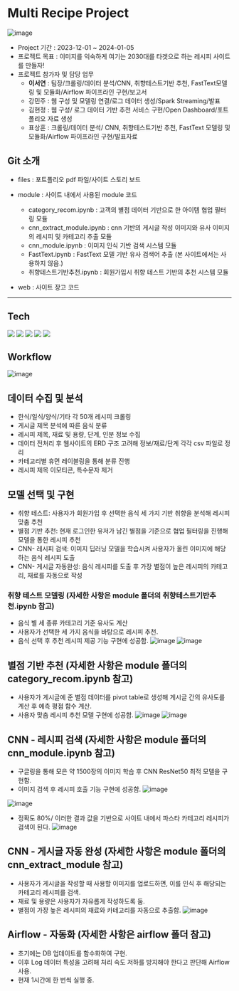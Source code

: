 # Multi Recipe Project
![image](https://github.com/syl0702/multi_recipe_pjt/assets/140361641/b17d3602-a7f3-4bd2-86c2-436a3fc305cd)

- Project 기간 : 2023-12-01 ~ 2024-01-05
- 프로젝트 목표 : 이미지를 익숙하게 여기는 2030대를 타겟으로 하는 레시피 사이트를 만들자!
- 프로젝트 참가자 및 담당 업무
    - **이서연** : 팀장/크롤링/데이터 분석/CNN, 취향테스트기반 추천, FastText모델링 및 모듈화/Airflow 파이프라인 구현/보고서
    - 강민주 : 웹 구성 및 모델링 연결/로그 데이터 생성/Spark Streaming/발표
    - 김현정 : 웹 구성/ 로그 데이터 기반 추천 서비스 구현/Open Dashboard/포트폴리오 자료 생성
    - 표상훈 : 크롤링/데이터 분석/ CNN, 취향테스트기반 추천, FastText 모델링 및 모듈화/Airflow 파이프라인 구현/발표자료

## Git 소개
- files : 포트폴리오 pdf 파일/사이트 스토리 보드
- module : 사이트 내에서 사용된 module 코드
    - category_recom.ipynb : 고객의 별점 데이터 기반으로 한 아이템 협업 필터링 모듈
    - cnn_extract_module.ipynb : cnn 기반의 게시글 작성 이미지와 유사 이미지의 레시피 및 카테고리 추출 모듈
    - cnn_module.ipynb : 이미지 인식 기반 검색 시스템 모듈
    - FastText.ipynb : FastText 모델 기반 유사 검색어 추출 (본 사이트에서는 사용하지 않음.)
    - 취향테스트기반추천.ipynb : 회원가입시 취향 테스트 기반의 추천 시스템 모듈

- web : 사이트 장고 코드
---
## Tech
<img src= "https://img.shields.io/badge/Python-3776AB?style=for-the-badge&logo=python&logoColor=white"> <img src= "https://img.shields.io/badge/MySQL-00000F?style=for-the-badge&logo=mysql&logoColor=white"> <img src= "https://img.shields.io/badge/Django-092E20?style=for-the-badge&logo=django&logoColor=white"> <img src= "https://img.shields.io/badge/Flask-000000?style=for-the-badge&logo=flask&logoColor=white"> <img src= "https://img.shields.io/badge/Airflow-017CEE?style=for-the-badge&logo=Apache%20Airflow&logoColor=white">


## Workflow
![image](https://github.com/syl0702/multi_recipe_pjt/assets/140361641/719f186c-eb2e-4a1c-a071-ae38e46eba2b)

## 데이터 수집 및 분석
- 한식/일식/양식/기타 각 50개 레시피 크롤링
- 게시글 제목 분석에 따른 음식 분류
- 레시피 제목, 재료 및 용량, 단계, 인분 정보 수집
- 데이터 전처리 후 웹사이트의 ERD 구조 고려해 정보/재료/단계 각각 csv 파일로 정리
- 카테고리별 휴먼 레이블링을 통해 분류 진행
- 레시피 제목 이모티콘, 특수문자 제거

## 모델 선택 및 구현
- 취향 테스트: 사용자가 회원가입 후 선택한 음식 세 가지 기반 취향을 분석해 레시피 맞춤 추천
- 별점 기반 추천: 현재 로그인한 유저가 남긴 별점을 기준으로 협업 필터링을 진행해 모델을 통한 레시피 추천
- CNN- 레시피 검색: 이미지 딥러닝 모델을 학습시켜 사용자가 올린 이미지에 해당하는 음식 레시피 도출
- CNN- 게시글 자동완성: 음식 레시피를 도출 후 가장 별점이 높은 레시피의 카테고리, 재료를 자동으로 작성

### 취향 테스트 모델링 (자세한 사항은 module 폴더의 취향테스트기반추천.ipynb 참고)
- 음식 별 세 종류 카테고리 기준 유사도 계산
- 사용자가 선택한 세 가지 음식을 바탕으로 레시피 추천.
- 음식 선택 후 추천 레시피 제공 기능 구현에 성공함.
![image](https://github.com/syl0702/multi_recipe_pjt/assets/140361641/7f465c45-149c-43c8-b415-71fa6e692604)
![image](https://github.com/syl0702/multi_recipe_pjt/assets/140361641/0a3103a8-426a-4d06-89c6-7e91ae46622e)

## 별점 기반 추천 (자세한 사항은 module 폴더의 category_recom.ipynb 참고)
- 사용자가 게시글에 준 별점 데이터를 pivot table로 생성해 게시글 간의 유사도를 계산 후 예측 평점 함수 계산.
- 사용자 맞춤 레시피 추천 모델 구현에 성공함.
![image](https://github.com/syl0702/multi_recipe_pjt/assets/140361641/b4e42d07-3727-4a42-9235-8c15f103f065)
![image](https://github.com/syl0702/multi_recipe_pjt/assets/140361641/330ee485-12e7-40a6-82fe-5b99ca138dee)

## CNN - 레시피 검색 (자세한 사항은 module 폴더의 cnn_module.ipynb 참고)
- 구글링을 통해 모은 약 1500장의 이미지 학습 후 CNN ResNet50 최적 모델을 구현함.
- 이미지 검색 후 레시피 호출 기능 구현에 성공함.
![image](https://github.com/syl0702/multi_recipe_pjt/assets/140361641/8340a925-c8e8-4224-83fd-700013129a67)

![image](https://github.com/syl0702/multi_recipe_pjt/assets/140361641/6da9cbbd-d4bd-45d1-8e61-4325e24f5809)
- 정확도 80%/ 이러한 결과 값을 기반으로 사이트 내에서 파스타 카테고리 레시피가 검색이 된다.
![image](https://github.com/syl0702/multi_recipe_pjt/assets/140361641/9d606927-26fc-4f95-9122-f99121ed1afc)

## CNN - 게시글 자동 완성 (자세한 사항은 module 폴더의 cnn_extract_module 참고)
- 사용자가 게시글을 작성할 때 사용할 이미지를 업로드하면, 이를 인식 후 해당되는 카테고리 레시피를 검색.
- 재료 및 용량은 사용자가 자유롭게 작성하도록 둠.
- 별점이 가장 높은 레시피의 재료와 카테고리를 자동으로 추출함.
![image](https://github.com/syl0702/multi_recipe_pjt/assets/140361641/e619519d-6e70-430e-8ae6-659d580138d5)

## Airflow - 자동화 (자세한 사항은 airflow 폴더 참고)
- 초기에는 DB 업데이트를 함수화하여 구현.
- 이후 Log 데이터 특성을 고려해 처리 속도 저하를 방지해야 한다고 판단해 Airflow 사용.
- 현재 1시간에 한 번씩 실행 중.
